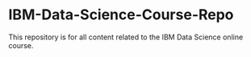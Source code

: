 # IBM-Data-Science-Course-Repo
This repository is for all content related to the IBM Data Science online course.
